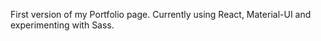 First version of my Portfolio page. Currently using React, Material-UI and experimenting with Sass.
